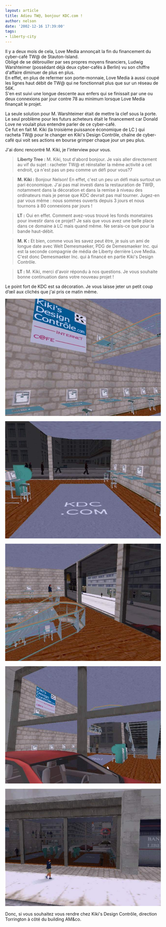 ```yaml
---
layout: article
title: Adieu TW@, bonjour KDC.com !
author: nelson
date: '2002-12-16 17:39:00'
tags:
- liberty-city
---
```


Il y a deux mois de cela, Love Media annonçait la fin du financement du cyber-café TW@ de Stauton-Island.  
Obligé de se débrouiller par ses propres moyens financiers, Ludwig Warshteimer (possédant déjà deux cyber-cafés à Berlin) vu son chiffre d'affaire diminuer de plus en plus.  
En effet, en plus de refermer son porte-monnaie, Love Media à aussi coupé les lignes haut débit de TW@ qui ne fonctionnait plus que sur un réseau de 56K.  
S'en est suivi une longue descente aux enfers qui se finissait par une ou deux connexions par jour contre 78 au minimum lorsque Love Media finançait le projet.

La seule solution pour M. Warshteimer était de mettre la clef sous la porte.  
Le seul problème pour les futurs acheteurs était le financement car Donald Love ne voulait plus entendre parler de ce cyber-café.  
Ce fut en fait M. Kiki (la troisième puissance économique de LC ) qui racheta TW@ pour le changer en Kiki's Design Contrôle, chaîne de cyber-café qui voit ses actions en bourse grimper chaque jour un peu plus.

J'ai donc rencontré M. Kiki, je l'interview pour vous.

> **Liberty Tree :** M. Kiki, tout d'abord bonjour. Je vais aller directement au vif du sujet : racheter TW@ et réinstaller la même activité a cet endroit, ça n'est pas un peu comme un défi pour vous?7

> **M. Kiki :** Bonjour Nelson! En effet, c'est un peu un défi mais surtout un pari économique. J'ai pas mal investi dans la restauration de TW@, notamment dans la décoration et dans la remise à niveau des ordinateurs mais je pense que KDC devrait pas mal tourner. Jugez-en par vous même : nous sommes ouverts depuis 3 jours et nous tournons à 80 connexions par jours !

> **LT :** Oui en effet. Comment avez-vous trouvé les fonds monetaires pour investir dans ce projet? Je sais que vous avez une belle place dans ce domaine à LC mais quand même. Ne serais-ce que pour la bande haut-débit.

> **M. K :** Et bien, comme vous les savez peut être, je suis un ami de longue date avec Welt Demesmaeker, PDG de Demesmaeker Inc. qui est la seconde compagnie de média de Liberty derrière Love Media. C'est donc Demesmaeker Inc. qui à financé en partie Kiki's Design Contrôle.

> **LT :** M. Kiki, merci d'avoir répondu à nos questions. Je vous souhaite bonne continuation dans votre nouveau projet !

Le point fort de KDC est sa décoration. Je vous laisse jeter un petit coup d’œil aux clichés que j'ai pris ce matin même.

![](  /content/images/2016/07/kdc.jpg)

![](  /content/images/2016/07/kdc1.jpg)

![](  /content/images/2016/07/kdc2.jpg)

![](  /content/images/2016/07/kdc3.jpg)

![](  /content/images/2016/07/kdc4.jpg)

Donc, si vous souhaitez vous rendre chez Kiki's Design Contrôle, direction Torrington à côté du building AM&co.

<!--kg-card-end: markdown-->
